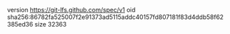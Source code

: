 version https://git-lfs.github.com/spec/v1
oid sha256:86782fa525007f2e91373ad5115addc40157fd807181f83d4ddb58f62385ed36
size 32363
